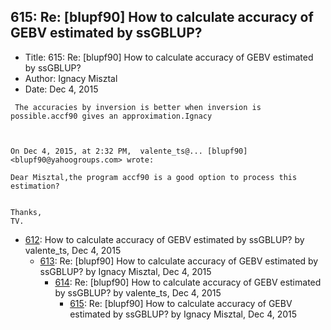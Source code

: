 ## 615: Re: [blupf90] How to calculate accuracy of GEBV estimated by ssGBLUP?

- Title: 615: Re: [blupf90] How to calculate accuracy of GEBV estimated by ssGBLUP?
- Author: Ignacy Misztal
- Date: Dec 4, 2015

```
 The accuracies by inversion is better when inversion is possible.accf90 gives an approximation.Ignacy



On Dec 4, 2015, at 2:32 PM,  valente_ts@... [blupf90] <blupf90@yahoogroups.com> wrote:

Dear Misztal,the program accf90 is a good option to process this estimation?


Thanks,
TV.

```

- [612](0612.md): How to calculate accuracy of GEBV estimated by ssGBLUP? by valente_ts, Dec 4, 2015
    - [613](0613.md): Re: [blupf90] How to calculate accuracy of GEBV estimated by ssGBLUP? by Ignacy Misztal, Dec 4, 2015
        - [614](0614.md): Re: [blupf90] How to calculate accuracy of GEBV estimated by ssGBLUP? by valente_ts, Dec 4, 2015
            - [615](0615.md): Re: [blupf90] How to calculate accuracy of GEBV estimated by ssGBLUP? by Ignacy Misztal, Dec 4, 2015
